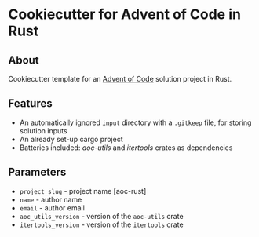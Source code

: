 # Cookiecutter for Advent of Code in Rust

## About

Cookiecutter template for an [Advent of Code](https://adventofcode.com/) solution project in Rust.

## Features

* An automatically ignored `input` directory with a `.gitkeep` file, for storing solution inputs
* An already set-up cargo project
* Batteries included: *aoc-utils* and *itertools* crates as dependencies

## Parameters

* `project_slug` - project name [aoc-rust]
* `name` - author name
* `email` - author email
* `aoc_utils_version` - version of the `aoc-utils` crate
* `itertools_version` - version of the `itertools` crate
